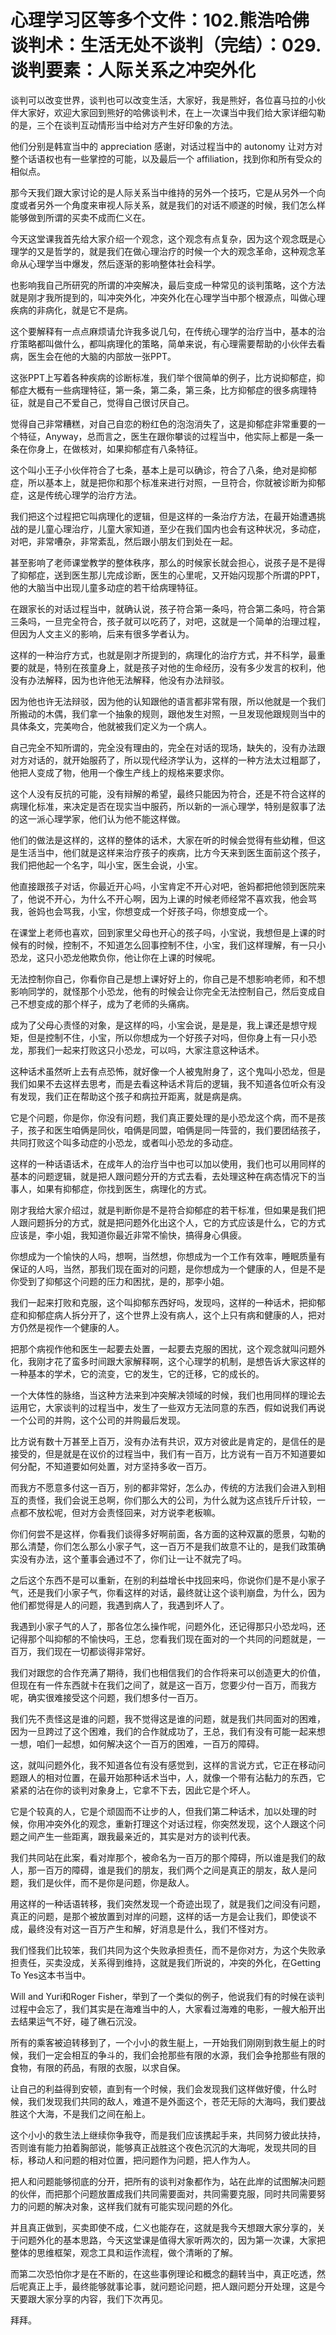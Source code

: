 # 心理学习区等多个文件：102.熊浩哈佛谈判术：生活无处不谈判（完结）：029.谈判要素：人际关系之冲突外化

谈判可以改变世界，谈判也可以改变生活，大家好，我是熊好，各位喜马拉的小伙伴大家好，欢迎大家回到熊好的哈佛谈判术，在上一次课当中我们给大家详细勾勒的是，三个在谈判互动情形当中给对方产生好印象的方法。

他们分别是韩宣当中的 appreciation 感谢，对话过程当中的 autonomy 让对方对整个话语权也有一些掌控的可能，以及最后一个 affiliation，找到你和所有受众的相似点。

那今天我们跟大家讨论的是人际关系当中维持的另外一个技巧，它是从另外一个向度或者另外一个角度来审视人际关系，就是我们的对话不顺遂的时候，我们怎么样能够做到所谓的买卖不成而仁义在。

今天这堂课我首先给大家介绍一个观念，这个观念有点复杂，因为这个观念既是心理学的又是哲学的，就是我们在做心理治疗的时候一个大的观念革命，这种观念革命从心理学当中爆发，然后逐渐的影响整体社会科学。

也影响我自己所研究的所谓的冲突解决，最后变成一种常见的谈判策略，这个方法就是刚才我所提到的，叫冲突外化，冲突外化在心理学当中那个根源点，叫做心理疾病的非病化，就是它不是病。

这个要解释有一点点麻烦请允许我多说几句，在传统心理学的治疗当中，基本的治疗策略都叫做什么，都叫病理化的策略，简单来说，有心理需要帮助的小伙伴去看病，医生会在他的大脑的内部放一张PPT。

这张PPT上写着各种疾病的诊断标准，我们举个很简单的例子，比方说抑郁症，抑郁症大概有一些病理特征，第一条，第二条，第三条，比方抑郁症的很多病理特征，就是自己不爱自己，觉得自己很讨厌自己。

觉得自己非常糟糕，对自己自恋的粉红色的泡泡消失了，这是抑郁症非常重要的一个特征，Anyway，总而言之，医生在跟你攀谈的过程当中，他实际上都是一条一条在你身上，在做核对，如果抑郁症有八条特征。

这个叫小王子小伙伴符合了七条，基本上是可以确诊，符合了八条，绝对是抑郁症，所以基本上，就是把你和那个标准来进行对照，一旦符合，你就被诊断为抑郁症，这是传统心理学的治疗方法。

我们把这个过程把它叫病理化的逻辑，但是这样的一条治疗方法，在最开始遭遇挑战的是儿童心理治疗，儿童大家知道，至少在我们国内也会有这种状况，多动症，对吧，非常嘈杂，非常紊乱，然后跟小朋友们到处在一起。

甚至影响了老师课堂教学的整体秩序，那么的时候家长就会担心，说孩子是不是得了抑郁症，送到医生那儿完成诊断，医生的心里呢，又开始闪现那个所谓的PPT，他的大脑当中出现儿童多动症的若干给病理特征。

在跟家长的对话过程当中，就确认说，孩子符合第一条吗，符合第二条吗，符合第三条吗，一旦完全符合，孩子就可以吃药了，对吧，这就是一个简单的治理过程，但因为人文主义的影响，后来有很多学者认为。

这样的一种治疗方式，也就是刚才所提到的，病理化的治疗方式，并不科学，最重要的就是，特别在孩童身上，就是孩子对他的生命经历，没有多少发言的权利，他没有办法解释，因为也许他无法解释，他没有办法辩驳。

因为他也许无法辩驳，因为他的认知跟他的语言都非常有限，所以他就是一个我们所搬动的木偶，我们拿一个抽象的规则，跟他发生对照，一旦发现他跟规则当中的具体条文，完美吻合，他就被我们定义为一个病人。

自己完全不知所谓的，完全没有理由的，完全在对话的现场，缺失的，没有办法跟对方对话的，就开始服药了，所以现代经济学认为，这样的一种方法太过粗鄙了，他把人变成了物，他用一个像生产线上的规格来要求你。

这个人没有反抗的可能，没有辩解的希望，最终只能因为符合，还是不符合这样的病理化标准，来决定是否在现实当中服药，所以新的一派心理学，特别是叙事了法的这一派心理学家，他们认为他不能这样做。

他们的做法是这样的，这样的整体的话术，大家在听的时候会觉得有些幼稚，但这是生活当中，他们就是这样来治疗孩子的疾病，比方今天来到医生面前这个孩子，我们把他起一个名字，叫小宝，医生会说，小宝。

他直接跟孩子对话，你最近开心吗，小宝肯定不开心对吧，爸妈都把他领到医院来了，他说不开心，为什么不开心啊，因为上课的时候老师经常不喜欢我，他会骂我，爸妈也会骂我，小宝，你想变成一个好孩子吗，你想变成一个。

在课堂上老师也喜欢，回到家里父母也开心的孩子吗，小宝说，我想但是上课的时候有的时候，控制不，不知道怎么回事控制不住，小宝，我们这样理解，有一只小恐龙，这只小恐龙他欺负你，他让你在上课的时候呢。

无法控制你自己，你看你自己是想上课好好上的，你自己是不想影响老师，和不想影响同学的，就怪那个小恐龙，他有的时候会让你完全无法控制自己，然后变成自己不想变成的那个样子，成为了老师的头痛病。

成为了父母心责怪的对象，是这样的吗，小宝会说，是是是，我上课还是想守规矩，但是控制不住，小宝，所以你想成为一个好孩子对吗，但你身上有一只小恐龙，那我们一起来打败这只小恐龙，可以吗，大家注意这种话术。

这种话术虽然听上去有点恐怖，就好像一个人被鬼附身了，这个鬼叫小恐龙，但是我们如果不去这样去思考，而是去看这种话术背后的逻辑，我不知道各位听众有没有发现，我们正在帮助这个孩子和病拉开距离，就是病是病。

它是个问题，你是你，你没有问题，我们真正要处理的是小恐龙这个病，而不是孩子，孩子和医生咱俩是同伙，咱俩是同盟，咱俩是同一阵营的，我们要团结孩子，共同打败这个叫多动症的小恐龙，或者叫小恐龙的多动症。

这样的一种话语话术，在成年人的治疗当中也可以加以使用，我们也可以用同样的基本的问题逻辑，就是把人跟问题分开的方式去看，去处理这种在病态情况下的当事人，如果有抑郁症，你找到医生，病理化的方式。

刚才我给大家介绍过，就是判断你是不是符合抑郁症的若干标准，但如果是我们把人跟问题拆分的方式，就是把问题外化出这个人，它的方式应该是什么，它的方式应该是，李小姐，我知道你最近非常不愉快，搞得身心俱疲。

你想成为一个愉快的人吗，想啊，当然想，你想成为一个工作有效率，睡眠质量有保证的人吗，当然，那我们现在面对的问题，是你想成为一个健康的人，但是不是你受到了抑郁这个问题的压力和困扰，是的，那李小姐。

我们一起来打败和克服，这个叫抑郁东西好吗，发现吗，这样的一种话术，把抑郁症和抑郁症病人拆分开了，这个世界上没有病人，这个上只有病和健康的人，把对方仍然是视作一个健康的人。

把那个病视作他和医生一起要去处置，一起要去克服的困扰，这个观念就叫问题外化，我刚才花了蛮多时间跟大家解释啊，这个心理学的机制，是想告诉大家这样的一种基本的学术，它的流变，它的发生，它的迁移，它的成长的。

一个大体性的脉络，当这种方法来到冲突解决领域的时候，我们也用同样的理论去运用它，大家谈判的过程当中，发生了一些双方无法同意的东西，假如说我们再说一个公司的并购，这个公司的并购最后发现。

比方说有数十万甚至上百万，没有办法有共识，双方对彼此是肯定的，是信任的是接受的，但是就是在议价的过程当中，我们有一百万，比方说有一百万不知道要如何分配，不知道要如何处置，对方坚持多收一百万。

而我方不愿意多付这一百万，别的都非常好，怎么办，传统的方法我们会进入到相互的责怪，我们会说王总啊，你们那么大的公司，为什么就为这点钱斤斤计较，一点都不放松呢，但对方会责怪回来，对方说李老板嘛。

你们何尝不是这样，你看我们谈得多好啊前面，各方面的这种双赢的愿景，勾勒的那么清楚，你们怎么那么小家子气，这一百万不是我们故意不让的，是我们政策确实没有办法，这个董事会通过不了，你们让一让不就完了吗。

之后这个东西不是可以重新，在别的利益增长中找回来吗，你说你们是不是小家子气，还是我们小家子气，你看这样的对话，最终就让这个谈判崩盘，为什么，因为他们都觉得是人的问题，我遇到病人了，我遇到坏人了。

我遇到小家子气的人了，那各位怎么操作呢，问题外化，还记得那只小恐龙吗，还记得那个叫抑郁的不愉快吗，王总，您看我们现在面对的一个共同的问题就是，一百万，我们现在一切都谈得非常好。

我们对跟您的合作充满了期待，我们也相信我们的合作将来可以创造更大的价值，但现在有一件东西就卡在我们之间了，就是这一百万，您要少付一百万，而我方呢，确实很难接受这个问题，我们想多付一百万。

我们先不责怪这是谁的问题，我不觉得这是谁的问题，就是我们共同面对的困难，因为一旦跨过了这个困难，我们的合作就成功了，王总，我们有没有可能一起来想一想，咱们一起想，如何解决这个一百万的困难，一百万的障碍。

这，就叫问题外化，我不知道各位有没有感觉到，这样的言说方式，它正在移动问题跟人的相对位置，在最开始那种话术当中，人，就像一个带有沾黏力的东西，它紧紧的沾在你的谈判对象身上，它拿不下去，因此它是个坏人。

它是个较真的人，它是个顽固而不让步的人，但我们第二种话术，加以处理的时候，你用冲突外化的观念，重新打理这个对话过程，你突然发现，这个人跟这个问题之间产生一些距离，跟我最亲近的，其实是对方的谈判代表。

我们共同站在此案，看对岸那个，被命名为一百万的那个障碍，所以谁是我们的敌人，那一百万的障碍，谁是我们的朋友，我们两个之间是真正的朋友，敌人是问题，我们是伙伴，而不是你是问题，你是敌人。

用这样的一种话语转移，我们突然发现一个奇迹出现了，就是我们之间没有问题，真正的问题，是那个被放置到对岸的问题，这样的话一方是会让我们，即使谈不成，最终没有对这一百万产生和解，好消息是什么，我们不怪对方。

我们怪我们比较笨，我们共同为这个失败承担责任，而不是你对方，为这个失败承担责任，买卖没成，关系得到维持，这就是我们所说的，冲突的外化，在Getting To Yes这本书当中。

Will and Yuri和Roger Fisher，举到了一个类似的例子，他说我们有的时候在谈判过程中会忘了，我们其实是在海难当中的人，大家看过海难的电影，一艘大船开出去结果运气不好，碰了礁石沉没。

所有的乘客被迫转移到了，一个小小的救生艇上，一开始我们刚刚到救生艇上的时候，我们一定会相互的争斗的，我们会抢那些有限的水源，我们会争抢那些有限的食物，有限的药品，有限的衣服，以求自保。

让自己的利益得到安顿，直到有一个时候，我们会发现我们这样做好傻，什么时候，我们发现我们共同的敌人，难道不是外面这个，苍茫无际的大海吗，我们要战胜这个大海，不是我们之间在船上。

这个小小的救生法上继续你争我夺，而是我们应该携起手来，共同努力彼此扶持，否则谁有能力拍着胸部说，能够真正战胜这个夜色沉沉的大海呢，发现共同的目标，移动人和问题的相对位置，把问题作为问题，把人作为人。

把人和问题能够彻底的分开，把所有的谈判对象都作为，站在此岸的试图解决问题的伙伴，而把那个问题放置成我们共同需要面对，共同需要克服，同时共同需要努力的问题的解决对象，这样我们就有可能实现问题的外化。

并且真正做到，买卖即使不成，仁义也能存在，这就是我今天想跟大家分享的，关于问题外化的基本思路，今天这堂课是值得大家听两次的，因为第一次课，大家把整体的思维框架，观念工具和运作流程，做个清晰的了解。

而第二次恐怕你才是在不断的，在这些事例理论和概念的翻转当中，真正吃透，然后呢真正上手，最终能够就事论事，就问题论问题，把人跟问题分开处理，这是今天要跟大家分享的内容，我们下次再见。

拜拜。